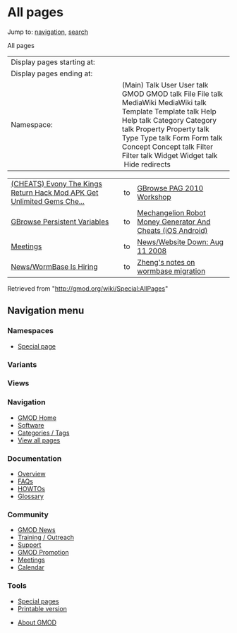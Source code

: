 <div id="mw-page-base" class="noprint">

</div>

<div id="mw-head-base" class="noprint">

</div>

<div id="content" class="mw-body" role="main">

<span id="top"></span>

<div id="mw-js-message" style="display:none;">

</div>



# <span dir="auto">All pages</span>

<div id="bodyContent">

<div id="contentSub">

</div>

<div id="jump-to-nav" class="mw-jump">

Jump to: [navigation](#mw-navigation), [search](#p-search)

</div>

<div id="mw-content-text">

<div class="namespaceoptions">

All pages

<table id="nsselect" class="allpages">
<colgroup>
<col style="width: 50%" />
<col style="width: 50%" />
</colgroup>
<tbody>
<tr class="odd">
<td class="mw-label">Display pages starting at:</td>
<td class="mw-input"></td>
</tr>
<tr class="even">
<td class="mw-label">Display pages ending at:</td>
<td class="mw-input"></td>
</tr>
<tr class="odd">
<td class="mw-label">Namespace:</td>
<td class="mw-input">(Main) Talk User User talk GMOD GMOD talk File File
talk MediaWiki MediaWiki talk Template Template talk Help Help talk
Category Category talk Property Property talk Type Type talk Form Form
talk Concept Concept talk Filter Filter talk Widget Widget talk
 Hide redirects</td>
</tr>
</tbody>
</table>

</div>

|  |  |  |
|----|----|----|
| [(CHEATS) Evony The Kings Return Hack Mod APK Get Unlimited Gems Che...](/mediawiki/index.php?title=Special:AllPages&from=%28CHEATS%29_Evony_The_Kings_Return_Hack_Mod_APK_Get_Unlimited_Gems_Cheats_Generator_IOS&to=GBrowse_PAG_2010_Workshop) | to | [GBrowse PAG 2010 Workshop](/mediawiki/index.php?title=Special:AllPages&from=%28CHEATS%29_Evony_The_Kings_Return_Hack_Mod_APK_Get_Unlimited_Gems_Cheats_Generator_IOS&to=GBrowse_PAG_2010_Workshop) |
| [GBrowse Persistent Variables](/mediawiki/index.php?title=Special:AllPages&from=GBrowse_Persistent_Variables&to=Mechangelion_Robot_Money_Generator_And_Cheats_%28iOS_Android%29) | to | [Mechangelion Robot Money Generator And Cheats (iOS Android)](/mediawiki/index.php?title=Special:AllPages&from=GBrowse_Persistent_Variables&to=Mechangelion_Robot_Money_Generator_And_Cheats_%28iOS_Android%29) |
| [Meetings](/mediawiki/index.php?title=Special:AllPages&from=Meetings&to=News%2FWebsite_Down%3A_Aug_11_2008) | to | [News/Website Down: Aug 11 2008](/mediawiki/index.php?title=Special:AllPages&from=Meetings&to=News%2FWebsite_Down%3A_Aug_11_2008) |
| [News/WormBase Is Hiring](/mediawiki/index.php?title=Special:AllPages&from=News%2FWormBase_Is_Hiring&to=Zheng%27s_notes_on_wormbase_migration) | to | [Zheng's notes on wormbase migration](/mediawiki/index.php?title=Special:AllPages&from=News%2FWormBase_Is_Hiring&to=Zheng%27s_notes_on_wormbase_migration) |

</div>

<div class="printfooter">

Retrieved from "<http://gmod.org/wiki/Special:AllPages>"

</div>

<div id="catlinks" class="catlinks catlinks-allhidden">

</div>

<div class="visualClear">

</div>

</div>

</div>

<div id="mw-navigation">

## Navigation menu

<div id="mw-head">



<div id="left-navigation">

<div id="p-namespaces" class="vectorTabs" role="navigation"
aria-labelledby="p-namespaces-label">

### Namespaces

- <span id="ca-nstab-special">[Special
  page](/wiki/Special:AllPages "This is a special page, you cannot edit the page itself")</span>

</div>

<div id="p-variants" class="vectorMenu emptyPortlet" role="navigation"
aria-labelledby="p-variants-label">

### 

### Variants[](#)

<div class="menu">

</div>

</div>

</div>

<div id="right-navigation">

<div id="p-views" class="vectorTabs emptyPortlet" role="navigation"
aria-labelledby="p-views-label">

### Views

</div>



</div>



</div>

</div>

</div>

<div id="mw-panel">

<div id="p-logo" role="banner">

<a href="/wiki/Main_Page"
style="background-image: url(http://gmod.org/images/GMOD-cogs.png);"
title="Visit the main page"></a>

</div>

<div id="p-Navigation" class="portal" role="navigation"
aria-labelledby="p-Navigation-label">

### Navigation

<div class="body">

- <span id="n-GMOD-Home">[GMOD Home](/wiki/Main_Page)</span>
- <span id="n-Software">[Software](/wiki/GMOD_Components)</span>
- <span id="n-Categories-.2F-Tags">[Categories /
  Tags](/wiki/Categories)</span>
- <span id="n-View-all-pages">[View all
  pages](/wiki/Special:AllPages)</span>

</div>

</div>

<div id="p-Documentation" class="portal" role="navigation"
aria-labelledby="p-Documentation-label">

### Documentation

<div class="body">

- <span id="n-Overview">[Overview](/wiki/Overview)</span>
- <span id="n-FAQs">[FAQs](/wiki/Category:FAQ)</span>
- <span id="n-HOWTOs">[HOWTOs](/wiki/Category:HOWTO)</span>
- <span id="n-Glossary">[Glossary](/wiki/Glossary)</span>

</div>

</div>

<div id="p-Community" class="portal" role="navigation"
aria-labelledby="p-Community-label">

### Community

<div class="body">

- <span id="n-GMOD-News">[GMOD News](/wiki/GMOD_News)</span>
- <span id="n-Training-.2F-Outreach">[Training /
  Outreach](/wiki/Training_and_Outreach)</span>
- <span id="n-Support">[Support](/wiki/Support)</span>
- <span id="n-GMOD-Promotion">[GMOD
  Promotion](/wiki/GMOD_Promotion)</span>
- <span id="n-Meetings">[Meetings](/wiki/Meetings)</span>
- <span id="n-Calendar">[Calendar](/wiki/Calendar)</span>

</div>

</div>

<div id="p-tb" class="portal" role="navigation"
aria-labelledby="p-tb-label">

### Tools

<div class="body">

- <span id="t-specialpages"><a href="/wiki/Special:SpecialPages" accesskey="q"
  title="A list of all special pages [q]">Special pages</a></span>
- <span id="t-print"><a href="/mediawiki/index.php?title=Special:AllPages&amp;printable=yes"
  rel="alternate" accesskey="p"
  title="Printable version of this page [p]">Printable version</a></span>

</div>

</div>

</div>

</div>

<div id="footer" role="contentinfo">

- <span id="footer-places-about">[About
  GMOD](/wiki/GMOD:About "GMOD:About")</span>

<!-- -->






</div>
